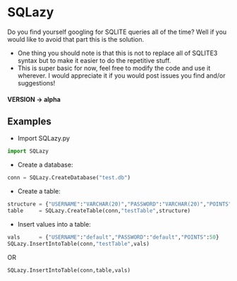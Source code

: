 # SQLazy
Do you find yourself googling for SQLITE queries all of the time? Well if you would like to avoid that part this is the solution.

- One thing you should note is that this is not to replace all of SQLITE3 syntax but to make it easier to do the repetitive stuff.
- This is super basic for now, feel free to modify the code and use it wherever. I would appreciate it if you would post issues you find and/or suggestions! 

#### VERSION -> alpha 


## Examples

- Import SQLazy.py
```python
import SQLazy
```

- Create a database:
```python
conn = SQLazy.CreateDatabase("test.db")
```
- Create a table:
```python
structure = {"USERNAME":"VARCHAR(20)","PASSWORD":"VARCHAR(20)","POINTS":"INTEGER"}
table     = SQLazy.CreateTable(conn,"testTable",structure)

```
- Insert values into a table:
```python
vals      = {"USERNAME":"default","PASSWORD":"default","POINTS":50}
SQLazy.InsertIntoTable(conn,"testTable",vals)
```
OR
```python
SQLazy.InsertIntoTable(conn,table,vals)
```
